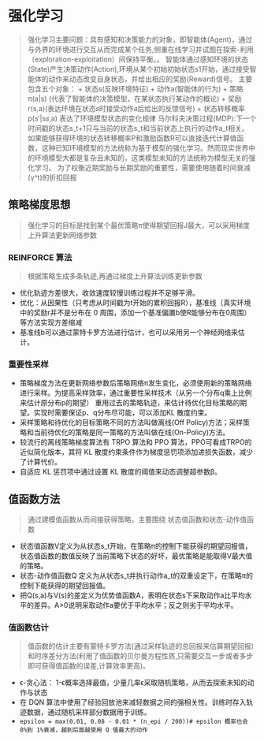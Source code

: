 # 强化学习
> 强化学习主要问题：具有感知和决策能力的对象，即智能体(Agent)，通过与外界的环境进行交互从而完成某个任务,侧重在线学习并试图在探索-利用（exploration-exploitation）间保持平衡。。
> 智能体通过感知环境的状态(State)产生决策动作(Action),环境从某个初始初始状态s1开始，通过接受智能体的动作来动态改变自身状态，并给出相应的奖励(Reward)信号。
> 主要包含五个对象：
    + 状态s(反映环境特征)
    + 动作a(智能体的行为)
    + 策略π(a|s) (代表了智能体的决策模型，在某状态执行某动作的概论)
    + 奖励r(s,a)(表达环境在状态𝑠时接受动作𝑎后给出的反馈信号)
    + 状态转移概率p(s′|s𝑠,a) 表达了环境模型状态的变化规律
> 马尔科夫决策过程(MDP):下一个时间戳的状态s_t+1只与当前的状态s_t和当前状态上执行的动作a_t相关。 如果能够获得环境的状态转移概率P和激励函数R可以直接迭代计算值函数，这种已知环境模型的方法统称为基于模型的强化学习。然而现实世界中的环境模型大都是复杂且未知的，这类模型未知的方法统称为模型无关的强化学习。
> 为了权衡近期奖励与长期奖励的重要性，需要使用随着时间衰减(γ^t)的折扣回报

## 策略梯度思想
> 强化学习的目标是找到某个最优策略π使得期望回报J最大，可以采用梯度上升算法更新网络参数

### REINFORCE 算法
> 根据策略生成多条轨迹,再通过梯度上升算法训练更新参数
+ 优化轨迹方差很大，收敛速度较慢训练过程并不足够平滑。
+ 优化：从因果性（只考虑从时间戳为t开始的累积回报R），基准线（真实环境中的奖励r并不是分布在 0 周围，添加一个基准偏置b使R能够分布在0周围）等方法实现方差缩减
+ 基准线b可以通过蒙特卡罗方法进行估计，也可以采用另一个神经网络来估计。

### 重要性采样
+ 策略梯度方法在更新网络参数后策略网络π发生变化，必须使用新的策略网络进行采样。为提高采样效率，通过重要性采样技术（从另一个分布q乘上比例来估计原分布p的期望） 重用过去的策略轨迹，来估计待优化目标策略的期望。实现时需要保证p、q分布尽可能，可以添加KL 散度约束。
+ 采样策略和待优化的目标策略不同的方法叫做离线(Off Policy)方法；采样策略和当前待优化的策略是同一策略的方法叫做在线(On-Policy)方法。
+ 较流行的离线策略梯度算法有 TRPO 算法和 PPO 算法，PPO可看成TRPO的近似简化版本，其将 KL 散度约束条件作为梯度惩罚项添加进损失函数，减少了计算代价。
+ 自适应 KL 惩罚项中通过设置 KL 散度的阈值来动态调整超参数β。

## 值函数方法
> 通过建模值函数从而间接获得策略，主要围绕 状态值函数和状态-动作值函数
+ 状态值函数V定义为从状态s_t开始，在策略π的控制下能获得的期望回报值，状态值函数的数值反映了当前策略下状态的好坏，最优策略是能取得V最大值的策略。
+ 状态-动作值函数Q 定义为从状态s_t并执行动作a_t的双重设定下，在策略π的控制下能获得的期望回报值。
+ 把Q(s,a)与V(s)的差定义为优势值函数A，表明在状态s下采取动作a比平均水平的差异。A>0说明采取动作a要优于平均水平；反之则劣于平均水平。

### 值函数估计
> 值函数的估计主要有蒙特卡罗方法(通过采样轨迹的总回报来估算期望回报)和时序差分方法(利用了值函数的贝尔曼方程性质,只需要交互一步或者多步即可获得值函数的误差,计算效率更高)。
+ ϵ-贪心法： 1-ϵ概率选择最值，少量几率ϵ采取随机策略，从而去探索未知的动作与状态
+ 在 DQN 算法中使用了经验回放池来减轻数据之间的强相关性。训练时存入轨迹数据，通过随机采样部分数据用于训练。
+ `epsilon = max(0.01, 0.08 - 0.01 * (n_epi / 200))# epsilon 概率也会 8%到 1%衰减，越到后面越使用 Q 值最大的动作`


